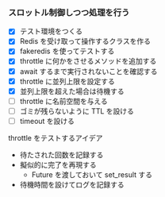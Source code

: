 ### スロットル制御しつつ処理を行う

- [x] テスト環境をつくる
- [x] Redis を受け取って操作するクラスを作る
- [x] fakeredis を使ってテストする
- [x] throttle に何かをさせるメソッドを追加する
- [x] await するまで実行されないことを確認する
- [x] throttle に並列上限を設定する
- [x] 並列上限を超えた場合は待機する
- [ ] throttle に名前空間を与える
- [ ] ゴミが残らないように TTL を設ける
- [ ] timeout を設ける

throttle をテストするアイデア
- 待たされた回数を記録する
- 擬似的に完了を再現する
    - Future を渡しておいて set_result する
- 待機時間を設けてログを記録する
